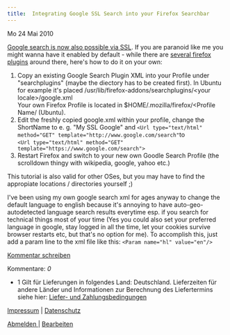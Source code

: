 ```yaml
---
title:  Integrating Google SSL Search into your Firefox Searchbar
---
```

Mo
24
Mai
2010

[Google search is now also possible via SSL](http://googleblog.blogspot.com/2010/05/search-more-securely-with-encrypted.html). If you are paranoid like me you might
wanna have it enabled by default - while there are [several firefox plugins](https://addons.mozilla.org/en-US/firefox/addon/161901/) around there, here's how to do it
on your own:

1. Copy an existing Google Search Plugin XML into your Profile under "searchplugins" (maybe the diectory has to be created first). In Ubuntu for example it's placed
/usr/lib/firefox-addons/searchplugins/<your locale\>/google.xml  
Your own Firefox Profile is located in $HOME/.mozilla/firefox/<Profile Name/ (Ubuntu).
2. Edit the freshly copied google.xml within your profile, change the ShortName to e. g. "My SSL Google" and `<Url type="text/html" method="GET"
    template="http://www.google.com/search"`to  
`<Url type="text/html" method="GET" template="https://www.google.com/search">`
3. Restart Firefox and switch to your new own Goodle Search Profile (the scrolldown thingy with wikipedia, google, yahoo etc.)

This tutorial is also valid for other OSes, but you may have to find the appropiate locations / directories yourself ;)

I've been using my own google search xml for ages anyway to change the default language to english because it's annoying to have auto-geo-autodetected language search results everytime esp. if
you search for technical things most of your time (Yes you could also set your preferred language in google, stay logged in all the time, let your cookies survive browser restarts etc, but that's
no option for me). To accomplish this, just add a param line to the xml file like this: `<Param name="hl" value="en"/>  
`

[Kommentar schreiben](#)

Kommentare: _0_ 

* 1 Gilt für Lieferungen in folgendes Land: Deutschland. Lieferzeiten für andere Länder und Informationen zur Berechnung des Liefertermins siehe hier: [Liefer- und Zahlungsbedingungen](http://www.ruempler.eu/j/shop/deliveryinfo)  

[Impressum](/about/) | [Datenschutz](/j/privacy) 

[Abmelden ](https://e.jimdo.com/app/cms/logout.php)
|
[Bearbeiten](https://a.jimdo.com/app/auth/signin/jumpcms/?page=274749614)